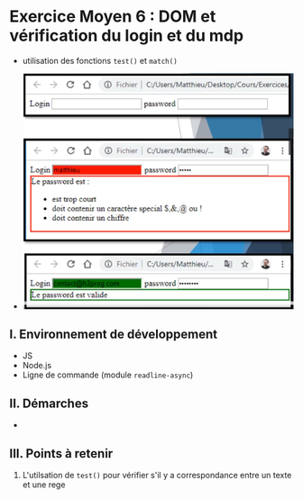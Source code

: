 # Exercice Moyen 6 : DOM et vérification du login et du mdp

- utilisation des fonctions `test()` et `match()` 
  
- ![capture exo6](ex6.png)

## I. Environnement de développement

* JS
* Node.js
* Ligne de commande (module `readline-async`)

## II. Démarches
- 


## III. Points à retenir

1. L'utilsation de `test()` pour vérifier s'il y a correspondance entre un texte et une rege
